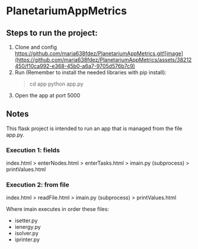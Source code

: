 # PlanetariumAppMetrics

## Steps to run the project:
1. Clone and config https://github.com/maria638fdez/PlanetariumAppMetrics.git![image](https://github.com/maria638fdez/PlanetariumAppMetrics/assets/38212450/f10ca992-e368-45b0-a6a7-9705d576b7c9)
2. Run (Remember to install the needed libraries with pip install):
   > cd app
   > python app.py 
4. Open the app at port 5000

## Notes
This flask project is intended to run an app that is managed from the file app.py. 
### Execution 1: fields
index.html > enterNodes.html > enterTasks.html > imain.py (subprocess) > printValues.html
### Execution 2: from file
index.html > readFile.html > imain.py (subprocess) > printValues.html

Where imain executes in order these files:
- isetter.py
- ienergy.py
- isolver.py
- iprinter.py
